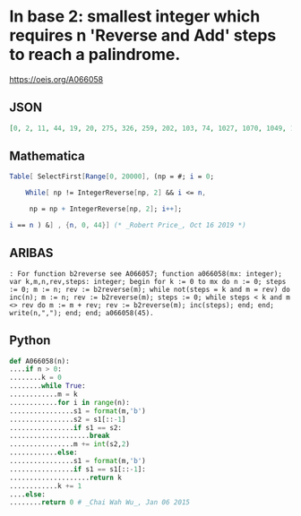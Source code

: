 # In base 2: smallest integer which requires n 'Reverse and Add' steps to reach a palindrome\.
https://oeis.org/A066058
## JSON
```JSON
[0, 2, 11, 44, 19, 20, 275, 326, 259, 202, 103, 74, 1027, 1070, 1049, 1072, 1547, 1310, 1117, 794, 569, 398, 3083, 2154, 1177, 1064, 4697, 4264, 4443, 2678, 2169, 1422, 779, 3226, 1551, 1114, 1815, 1062, 4197, 3106, 8697, 7238, 16633, 12302, 6683]
```
## Mathematica
```Mathematica
Table[ SelectFirst[Range[0, 20000], (np = #; i = 0;
```
```Mathematica
    While[ np != IntegerReverse[np, 2] && i <= n,
```
```Mathematica
     np = np + IntegerReverse[np, 2]; i++];
```
```Mathematica
i == n ) &] , {n, 0, 44}] (* _Robert Price_, Oct 16 2019 *)
```
## ARIBAS
```ARIBAS
: For function b2reverse see A066057; function a066058(mx: integer); var k,m,n,rev,steps: integer; begin for k := 0 to mx do n := 0; steps := 0; m := n; rev := b2reverse(m); while not(steps = k and m = rev) do inc(n); m := n; rev := b2reverse(m); steps := 0; while steps < k and m <> rev do m := m + rev; rev := b2reverse(m); inc(steps); end; end; write(n,","); end; end; a066058(45).
```
## Python
```Python
def A066058(n):
....if n > 0:
........k = 0
........while True:
............m = k
............for i in range(n):
................s1 = format(m,'b')
................s2 = s1[::-1]
................if s1 == s2:
....................break
................m += int(s2,2)
............else:
................s1 = format(m,'b')
................if s1 == s1[::-1]:
....................return k
............k += 1
....else:
........return 0 # _Chai Wah Wu_, Jan 06 2015
```
